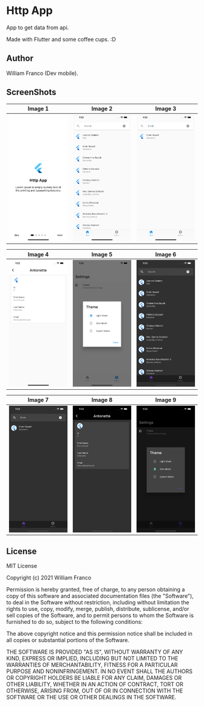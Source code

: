 # Http App

App to get data from api.

Made with Flutter and some coffee cups. :D

## Author

William Franco (Dev mobile).

## ScreenShots

| Image 1 | Image 2 | Image 3 |
|----------|----------|----------|
| ![example](screenshots/screen-1.png) | ![example](screenshots/screen-2.png) | ![example](screenshots/screen-3.png) |

| Image 4 | Image 5 | Image 6 |
|----------|----------|----------|
| ![example](screenshots/screen-4.png) | ![example](screenshots/screen-5.png) | ![example](screenshots/screen-6.png) |

| Image 7 | Image 8 | Image 9 |
|----------|----------|----------|
| ![example](screenshots/screen-7.png) | ![example](screenshots/screen-8.png) | ![example](screenshots/screen-9.png) |

## License

MIT License

Copyright (c) 2021 William Franco

Permission is hereby granted, free of charge, to any person obtaining a copy
of this software and associated documentation files (the "Software"), to deal
in the Software without restriction, including without limitation the rights
to use, copy, modify, merge, publish, distribute, sublicense, and/or sell
copies of the Software, and to permit persons to whom the Software is
furnished to do so, subject to the following conditions:

The above copyright notice and this permission notice shall be included in all
copies or substantial portions of the Software.

THE SOFTWARE IS PROVIDED "AS IS", WITHOUT WARRANTY OF ANY KIND, EXPRESS OR
IMPLIED, INCLUDING BUT NOT LIMITED TO THE WARRANTIES OF MERCHANTABILITY,
FITNESS FOR A PARTICULAR PURPOSE AND NONINFRINGEMENT. IN NO EVENT SHALL THE
AUTHORS OR COPYRIGHT HOLDERS BE LIABLE FOR ANY CLAIM, DAMAGES OR OTHER
LIABILITY, WHETHER IN AN ACTION OF CONTRACT, TORT OR OTHERWISE, ARISING FROM,
OUT OF OR IN CONNECTION WITH THE SOFTWARE OR THE USE OR OTHER DEALINGS IN THE
SOFTWARE.
